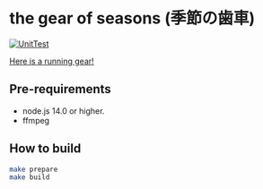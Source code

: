 # the gear of seasons (季節の歯車)
[![UnitTest](https://github.com/fairy-rockets/the-gear-of-seasons/actions/workflows/unit-test.yml/badge.svg)](https://github.com/fairy-rockets/the-gear-of-seasons/actions/workflows/unit-test.yml)

[Here is a running gear!](https://hexe.net/)

## Pre-requirements

 - node.js 14.0 or higher.
 - ffmpeg

## How to build

```bash
make prepare
make build
```
